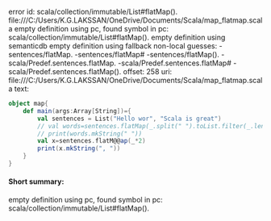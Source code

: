 error id: scala/collection/immutable/List#flatMap().
file:///C:/Users/K.G.LAKSSAN/OneDrive/Documents/Scala/map_flatmap.scala
empty definition using pc, found symbol in pc: scala/collection/immutable/List#flatMap().
empty definition using semanticdb
empty definition using fallback
non-local guesses:
	 -sentences/flatMap.
	 -sentences/flatMap#
	 -sentences/flatMap().
	 -scala/Predef.sentences.flatMap.
	 -scala/Predef.sentences.flatMap#
	 -scala/Predef.sentences.flatMap().
offset: 258
uri: file:///C:/Users/K.G.LAKSSAN/OneDrive/Documents/Scala/map_flatmap.scala
text:
```scala
object map{
    def main(args:Array[String])={
        val sentences = List("Hello wor", "Scala is great")
        // val words=sentences.flatMap(_.split(" ").toList.filter(_.length>3))
        // print(words.mkString(" "))
        val x=sentences.flatM@@ap(_*2)
        print(x.mkString(", "))
    }
}
```


#### Short summary: 

empty definition using pc, found symbol in pc: scala/collection/immutable/List#flatMap().